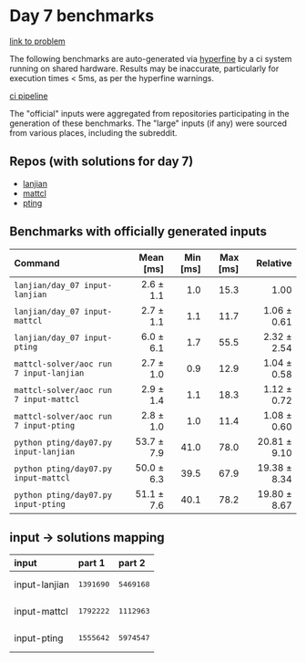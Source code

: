 # Day 7 benchmarks

[link to problem](http://adventofcode.com/2022/day/7)

The following benchmarks are auto-generated via [hyperfine](https://github.com/sharkdp/hyperfine) by a ci system running on shared hardware. Results may be inaccurate, particularly for execution times < 5ms, as per the hyperfine warnings.

[ci pipeline](http://ci.papercode.net:8080/teams/aoc2022/pipelines/aoc-compare-2022)

The "official" inputs were aggregated from repositories participating in the generation of these benchmarks. The "large" inputs (if any) were sourced from various places, including the subreddit.

## Repos (with solutions for day 7)


- [lanjian](https://github.com/LanJian/aoc-2022)
- [mattcl](https://github.com/mattcl/aoc2022)
- [pting](https://github.com/pting/aoc2022)

## Benchmarks with officially generated inputs
| Command | Mean [ms] | Min [ms] | Max [ms] | Relative |
|:---|---:|---:|---:|---:|
| `lanjian/day_07 input-lanjian` | 2.6 ± 1.1 | 1.0 | 15.3 | 1.00 |
| `lanjian/day_07 input-mattcl` | 2.7 ± 1.1 | 1.1 | 11.7 | 1.06 ± 0.61 |
| `lanjian/day_07 input-pting` | 6.0 ± 6.1 | 1.7 | 55.5 | 2.32 ± 2.54 |
| `mattcl-solver/aoc run 7 input-lanjian` | 2.7 ± 1.0 | 0.9 | 12.9 | 1.04 ± 0.58 |
| `mattcl-solver/aoc run 7 input-mattcl` | 2.9 ± 1.4 | 1.1 | 18.3 | 1.12 ± 0.72 |
| `mattcl-solver/aoc run 7 input-pting` | 2.8 ± 1.0 | 1.0 | 11.4 | 1.08 ± 0.60 |
| `python pting/day07.py input-lanjian` | 53.7 ± 7.9 | 41.0 | 78.0 | 20.81 ± 9.10 |
| `python pting/day07.py input-mattcl` | 50.0 ± 6.3 | 39.5 | 67.9 | 19.38 ± 8.34 |
| `python pting/day07.py input-pting` | 51.1 ± 7.6 | 40.1 | 78.2 | 19.80 ± 8.67 |

## input -> solutions mapping
|input|part 1|part 2|
|:---|:---|:---|
|input-lanjian|<pre>1391690</pre>|<pre>5469168</pre>|
|input-mattcl|<pre>1792222</pre>|<pre>1112963</pre>|
|input-pting|<pre>1555642</pre>|<pre>5974547</pre>|
